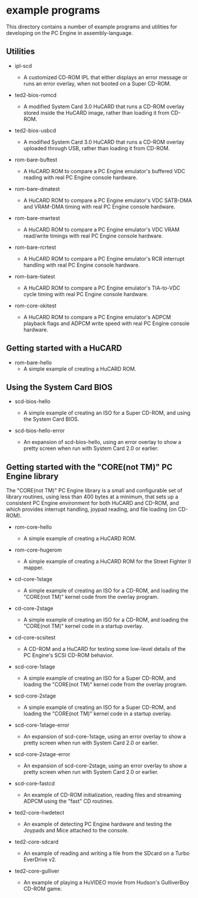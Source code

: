# example programs

This directory contains a number of example programs and utilities for developing on the PC Engine in assembly-language.


## Utilities

* ipl-scd
  - A customized CD-ROM IPL that either displays an error message or runs an error overlay, when not booted on a Super CD-ROM.

* ted2-bios-romcd
  - A modified System Card 3.0 HuCARD that runs a CD-ROM overlay stored inside the HuCARD image, rather than loading it from CD-ROM.

* ted2-bios-usbcd
  - A modified System Card 3.0 HuCARD that runs a CD-ROM overlay uploaded through USB, rather than loading it from CD-ROM.

* rom-bare-buftest
  - A HuCARD ROM to compare a PC Engine emulator's buffered VDC reading with real PC Engine console hardware.

* rom-bare-dmatest
  - A HuCARD ROM to compare a PC Engine emulator's VDC SATB-DMA and VRAM-DMA timing with real PC Engine console hardware.

* rom-bare-mwrtest
  - A HuCARD ROM to compare a PC Engine emulator's VDC VRAM read/write timings with real PC Engine console hardware.

* rom-bare-rcrtest
  - A HuCARD ROM to compare a PC Engine emulator's RCR interrupt handling with real PC Engine console hardware.

* rom-bare-tiatest
  - A HuCARD ROM to compare a PC Engine emulator's TIA-to-VDC cycle timing with real PC Engine console hardware.

* rom-core-okitest
  - A HuCARD ROM to compare a PC Engine emulator's ADPCM playback flags and ADPCM write speed with real PC Engine console hardware.


## Getting started with a HuCARD

* rom-bare-hello
  - A simple example of creating a HuCARD ROM.


## Using the System Card BIOS

* scd-bios-hello
  - A simple example of creating an ISO for a Super CD-ROM, and using the System Card BIOS.

* scd-bios-hello-error
  - An expansion of scd-bios-hello, using an error overlay to show a pretty screen when run with System Card 2.0 or earlier.


## Getting started with the "CORE(not TM)" PC Engine library

The "CORE(not TM)" PC Engine library is a small and configurable set of library routines, using less than 400 bytes at a minimum, that sets up a consistent PC Engine environment for both HuCARD and CD-ROM, and which provides interrupt handling, joypad reading, and file loading (on CD-ROM).


* rom-core-hello
  - A simple example of creating a HuCARD ROM.

* rom-core-hugerom
  - A simple example of creating a HuCARD ROM for the Street Fighter II mapper.

* cd-core-1stage
  - A simple example of creating an ISO for a CD-ROM, and loading the "CORE(not TM)" kernel code from the overlay program.

* cd-core-2stage
  - A simple example of creating an ISO for a CD-ROM, and loading the "CORE(not TM)" kernel code in a startup overlay.

* cd-core-scsitest
  - A CD-ROM and a HuCARD for testing some low-level details of the PC Engine's SCSI CD-ROM behavior.

* scd-core-1stage
  - A simple example of creating an ISO for a Super CD-ROM, and loading the "CORE(not TM)" kernel code from the overlay program.

* scd-core-2stage
  - A simple example of creating an ISO for a Super CD-ROM, and loading the "CORE(not TM)" kernel code in a startup overlay.

* scd-core-1stage-error
  - An expansion of scd-core-1stage, using an error overlay to show a pretty screen when run with System Card 2.0 or earlier.

* scd-core-2stage-error
  - An expansion of scd-core-2stage, using an error overlay to show a pretty screen when run with System Card 2.0 or earlier.

* scd-core-fastcd
  - An example of CD-ROM initialization, reading files and streaming ADPCM using the "fast" CD routines.

* ted2-core-hwdetect
  - An example of detecting PC Engine hardware and testing the Joypads and Mice attached to the console.

* ted2-core-sdcard
  - An example of reading and writing a file from the SDcard on a Turbo EverDrive v2.

* ted2-core-gulliver
  - An example of playing a HuVIDEO movie from Hudson's GulliverBoy CD-ROM game.
